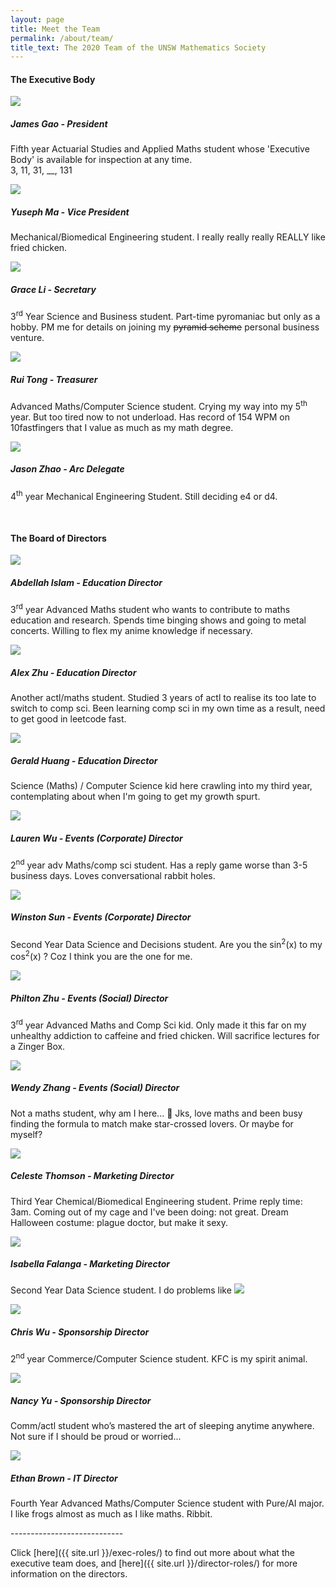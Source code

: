 ```yaml
---
layout: page
title: Meet the Team
permalink: /about/team/
title_text: The 2020 Team of the UNSW Mathematics Society
---
```

<!-- TODO descriptions, formatting -->

<h4>The Executive Body</h4>
<section class="flex-container">
    <div class="horizontal-container">
        <div class="vertical-container"><img class="subcom-pic" src="{{ site.images }}/logo.png">
        </div>
        <div class="vertical-container">
        <h5>James Gao - President</h5>
            <p>Fifth year Actuarial Studies and Applied Maths student whose 'Executive Body' is available for inspection at any time. <br />
            3, 11, 31, __, 131</p>
        </div>
    </div>
    <div class="horizontal-container">
        <div class="vertical-container"><img class="subcom-pic" src="{{ site.images }}/logo.png">
        </div>
        <div class="vertical-container">
        <h5>Yuseph Ma - Vice President</h5>
            <p>Mechanical/Biomedical Engineering student. I really really really REALLY like fried chicken.</p>
        </div>
    </div>
    <div class="horizontal-container">
        <div class="vertical-container"><img class="subcom-pic" src="{{ site.images }}/logo.png">
        </div>
        <div class="vertical-container">
        <h5>Grace Li - Secretary</h5>
            <p>3<sup>rd</sup> Year Science and Business student. Part-time pyromaniac but only as a hobby. PM me for details on joining my <del>pyramid scheme</del> personal business venture.</p>
        </div>
    </div>
    <div class="horizontal-container">
        <div class="vertical-container"><img class="subcom-pic" src="{{ site.images }}/logo.png">
        </div>
        <div class="vertical-container">
        <h5>Rui Tong - Treasurer</h5>
            <p>Advanced Maths/Computer Science student. Crying my way into my 5<sup>th</sup> year. But too tired now to not underload. Has record of 154 WPM on 10fastfingers that I value as much as my math degree.</p>
        </div>
    </div>
    <div class="horizontal-container">
        <div class="vertical-container"><img class="subcom-pic" src="{{ site.images }}/logo.png">
        </div>
        <div class="vertical-container">
        <h5>Jason Zhao - Arc Delegate</h5>
            <p>4<sup>th</sup> year Mechanical Engineering Student. Still deciding e4 or d4.</p>
        </div>
	</div>
</section>
<br>
<h4>The Board of Directors</h4>
<section class="flex-container">
    <div class="horizontal-container">
        <div class="vertical-container"><img class="subcom-pic" src="{{ site.images }}/logo.png">
        </div>
        <div class="vertical-container">
        <h5>Abdellah Islam - Education Director</h5>
            <p>3<sup>rd</sup> year Advanced Maths student who wants to contribute to maths education and research. Spends time binging shows and going to metal concerts. Willing to flex my anime knowledge if necessary.</p>
        </div>
    </div>
    <div class="horizontal-container">
        <div class="vertical-container"><img class="subcom-pic" src="{{ site.images }}/logo.png">
        </div>
        <div class="vertical-container">
        <h5>Alex Zhu - Education Director</h5>
            <p>Another actl/maths student. Studied 3 years of actl to realise its too late to switch to comp sci. Been learning comp sci in my own time as a result, need to get good in leetcode fast.</p>
        </div>
    </div>
    <div class="horizontal-container">
        <div class="vertical-container"><img class="subcom-pic" src="{{ site.images }}/logo.png">
        </div>
        <div class="vertical-container">
        <h5>Gerald Huang - Education Director</h5>
            <p>Science (Maths) / Computer Science kid here crawling into my third year, contemplating about when I'm going to get my growth spurt.</p>
        </div>
    </div>
    <div class="horizontal-container">
        <div class="vertical-container"><img class="subcom-pic" src="{{ site.images }}/logo.png">
        </div>
        <div class="vertical-container">
        <h5>Lauren Wu - Events (Corporate) Director</h5>
            <p>2<sup>nd</sup> year adv Maths/comp sci student. Has a reply game worse than 3-5 business days. Loves conversational rabbit holes.</p>
        </div>
    </div>
    <div class="horizontal-container">
        <div class="vertical-container"><img class="subcom-pic" src="{{ site.images }}/logo.png">
        </div>
        <div class="vertical-container">
        <h5>Winston Sun - Events (Corporate) Director</h5>
            <p>Second Year Data Science and Decisions student. Are you the sin<sup>2</sup>(x) to my cos<sup>2</sup>(x) ? Coz I think you are the one for me.</p>
        </div>
    </div>
    <div class="horizontal-container">
        <div class="vertical-container"><img class="subcom-pic" src="{{ site.images }}/logo.png">
        </div>
        <div class="vertical-container">
        <h5>Philton Zhu - Events (Social) Director</h5>
            <p>3<sup>rd</sup> year Advanced Maths and Comp Sci kid. Only made it this far on my unhealthy addiction to caffeine and fried chicken. Will sacrifice lectures for a Zinger Box.</p>
        </div>
    </div>
    <div class="horizontal-container">
        <div class="vertical-container"><img class="subcom-pic" src="{{ site.images }}/logo.png">
        </div>
        <div class="vertical-container">
        <h5>Wendy Zhang - Events (Social) Director</h5>
            <p>Not a maths student, why am I here... 🤔 Jks, love maths and been busy finding the formula to match make star-crossed lovers. Or maybe for myself?</p>
        </div>
    </div>
    <div class="horizontal-container">
        <div class="vertical-container"><img class="subcom-pic" src="{{ site.images }}/logo.png">
        </div>
        <div class="vertical-container">
        <h5>Celeste Thomson - Marketing Director</h5>
            <p>Third Year Chemical/Biomedical Engineering student. Prime reply time: 3am. Coming out of my cage and I've been doing: not great. Dream Halloween costume: plague doctor, but make it sexy.</p>
        </div>
	</div>
    <div class="horizontal-container">
        <div class="vertical-container"><img class="subcom-pic" src="{{ site.images }}/logo.png">
        </div>
        <div class="vertical-container">
        <h5>Isabella Falanga - Marketing Director</h5>
            <p>Second Year Data Science student. I do problems like <img src="http://mathurl.com/render.cgi?%5Cint_0%5E%7B23%7D3%5C%2Cdx%5Cnocache" border="0"/></p>
        </div>
	</div>
    <div class="horizontal-container">
        <div class="vertical-container"><img class="subcom-pic" src="{{ site.images }}/logo.png">
        </div>
        <div class="vertical-container">
        <h5>Chris Wu - Sponsorship Director</h5>
            <p>2<sup>nd</sup> year Commerce/Computer Science student. KFC is my spirit animal.</p>
        </div>
	</div>
    <div class="horizontal-container">
        <div class="vertical-container"><img class="subcom-pic" src="{{ site.images }}/logo.png">
        </div>
        <div class="vertical-container">
        <h5>Nancy Yu - Sponsorship Director</h5>
            <p>Comm/actl student who’s mastered the art of sleeping anytime anywhere. Not sure if I should be proud or worried...</p>
        </div>
	</div>
    <div class="horizontal-container">
        <div class="vertical-container"><img class="subcom-pic" src="{{ site.images }}/logo.png">
        </div>
        <div class="vertical-container">
        <h5>Ethan Brown - IT Director</h5>
            <p>Fourth Year Advanced Maths/Computer Science student with Pure/AI major. I like frogs almost as much as I like maths. Ribbit.</p>
        </div>
	</div>
</section>
----------------------------


Click [here]({{ site.url }}/exec-roles/) to find out more about what the executive team does, and [here]({{ site.url }}/director-roles/) for more information on the directors.
